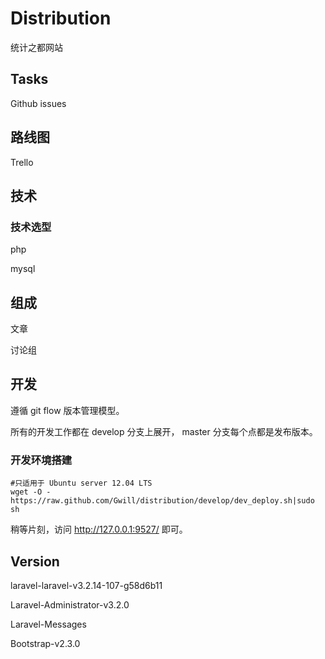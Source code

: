 # Distribution

统计之都网站

## Tasks

Github issues

## 路线图

Trello

## 技术

### 技术选型

php

mysql

## 组成

文章

讨论组

## 开发

遵循 git flow 版本管理模型。

所有的开发工作都在 develop 分支上展开， master 分支每个点都是发布版本。

### 开发环境搭建

    #只适用于 Ubuntu server 12.04 LTS
    wget -O - https://raw.github.com/Gwill/distribution/develop/dev_deploy.sh|sudo sh

稍等片刻，访问 http://127.0.0.1:9527/ 即可。

## Version

laravel-laravel-v3.2.14-107-g58d6b11

Laravel-Administrator-v3.2.0

Laravel-Messages

Bootstrap-v2.3.0